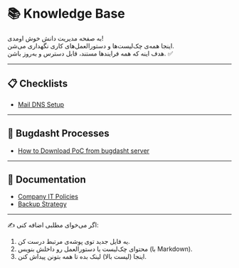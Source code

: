# 📚 Knowledge Base

به صفحه مدیریت دانش خوش اومدی!  
اینجا همه‌ی چک‌لیست‌ها و دستورالعمل‌های کاری نگهداری می‌شن.  
هدف اینه که همه فرایندها مستند، قابل دسترس و به‌روز باشن. ✅

---

## 📋 Checklists

- [Mail DNS Setup](checklists/mail-dns-setup.md)  

---

## 🔧 Bugdasht Processes

- [How to Download PoC from bugdasht server](Bugdasht/download-poc.md)

---

## 📖 Documentation

- [Company IT Policies](docs/it-policies.md)  
- [Backup Strategy](docs/backup-strategy.md)  

---

✍️ اگر می‌خوای مطلبی اضافه کنی:  
1. یه فایل جدید توی پوشه‌ی مرتبط درست کن.  
2. محتوای چک‌لیست یا دستورالعمل رو داخلش بنویس (با Markdown).  
3. اینجا (لیست بالا) لینک بده تا همه بتونن پیداش کنن.
